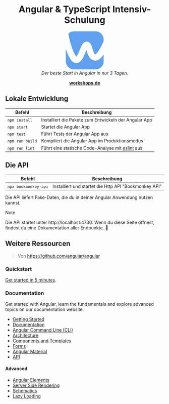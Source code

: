 <h1 align="center">Angular & TypeScript Intensiv-Schulung</h1>

<p align="center">
  <img alt="workshops-de-logo-blue" src="docs/logo-workshops-de.png" width="120">
  <br>
  <em>Der beste Start in Angular in nur 3 Tagen.</em>
  <br>
</p>

<p align="center">
  <a href="https://workshops.de/seminare-schulungen-kurse/angular-typescript" target="_blank"><strong>workshops.de</strong></a>
  <br>
</p>

## Lokale Entwicklung

| Befehl          | Beschreibung                                                |
|-----------------|-------------------------------------------------------------|
| `npm install`   | Installiert die Pakete zum Entwickeln der Angular App       |
| `npm start`     | Startet die Angular App                                     |
| `npm test`      | Führt Tests der Angular App aus                             |
| `npm run build` | Kompiliert die Angular App im Produktionsmodus              |
| `npm run lint`  | Führt eine statische Code-Analyse mit [eslint][eslint] aus. |

## Die API

| Befehl               | Beschreibung                                          |
|----------------------|-------------------------------------------------------|
| `npx bookmonkey-api` | Installiert und startet die Http API "Bookmonkey API" |

Die API liefert Fake-Daten, die du in deiner Angular Anwendung nutzen kannst.

> [!NOTE]
> Die API startet unter http://localhost:4730.
> Wenn du diese Seite öffnest, findest du eine Dokumentation aller Endpunkte. 🚀

## Weitere Ressourcen
> Von https://github.com/angular/angular

### Quickstart

[Get started in 5 minutes][quickstart].

### Documentation

Get started with Angular, learn the fundamentals and explore advanced topics on our documentation website.

- [Getting Started][quickstart]
- [Documentation][documentation]
- [Angular Command Line (CLI)][cli]
- [Architecture][architecture]
- [Components and Templates][componentstemplates]
- [Forms][forms]
- [Angular Material][angularmaterial]
- [API][api]

#### Advanced

- [Angular Elements][angularelements]
- [Server Side Rendering][ssr]
- [Schematics][schematics]
- [Lazy Loading][lazyloading]

[eslint]: https://eslint.org/
[quickstart]: https://angular.dev/tutorials/learn-angular
[ng]: https://angular.dev
[documentation]: https://angular.dev/overview
[angularmaterial]: https://material.angular.io/
[cli]: https://angular.dev/tools/cli
[architecture]: https://angular.dev/essentials
[componentstemplates]: https://angular.dev/tutorials/learn-angular/1-components-in-angular
[forms]: https://angular.dev/tutorials/learn-angular/15-forms
[api]: https://angular.dev/api
[angularelements]: https://angular.dev/guide/elements
[ssr]: https://angular.dev/guide/ssr
[schematics]: https://angular.dev/tools/cli/schematics
[lazyloading]: https://angular.dev/guide/ngmodules/lazy-loading



